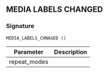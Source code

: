 ## MEDIA LABELS CHANGED

### Signature

`MEDIA_LABELS_CHNAGED ()`


| Parameter | Description |
| --- | --- |
| repeat\_modes |
